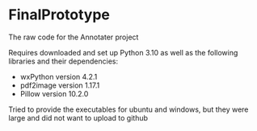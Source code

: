 # FinalPrototype
The raw code for the Annotater project

Requires downloaded and set up Python 3.10 as well as the following libraries and their dependencies:
- wxPython version 4.2.1
- pdf2image version 1.17.1
- Pillow version 10.2.0

Tried to provide the executables for ubuntu and windows, but they were large and did not want to upload to github

